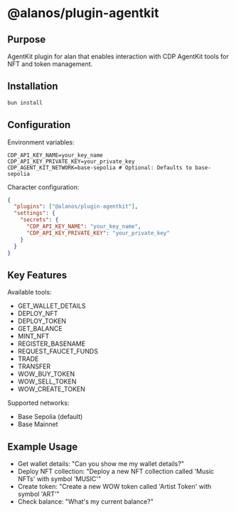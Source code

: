 # @alanos/plugin-agentkit

## Purpose

AgentKit plugin for alan that enables interaction with CDP AgentKit tools for NFT and token management.

## Installation

```bash
bun install
```

## Configuration

Environment variables:

```env
CDP_API_KEY_NAME=your_key_name
CDP_API_KEY_PRIVATE_KEY=your_private_key
CDP_AGENT_KIT_NETWORK=base-sepolia # Optional: Defaults to base-sepolia
```

Character configuration:

```json
{
  "plugins": ["@alanos/plugin-agentkit"],
  "settings": {
    "secrets": {
      "CDP_API_KEY_NAME": "your_key_name",
      "CDP_API_KEY_PRIVATE_KEY": "your_private_key"
    }
  }
}
```

## Key Features

Available tools:

- GET_WALLET_DETAILS
- DEPLOY_NFT
- DEPLOY_TOKEN
- GET_BALANCE
- MINT_NFT
- REGISTER_BASENAME
- REQUEST_FAUCET_FUNDS
- TRADE
- TRANSFER
- WOW_BUY_TOKEN
- WOW_SELL_TOKEN
- WOW_CREATE_TOKEN

Supported networks:

- Base Sepolia (default)
- Base Mainnet

## Example Usage

- Get wallet details: "Can you show me my wallet details?"
- Deploy NFT collection: "Deploy a new NFT collection called 'Music NFTs' with symbol 'MUSIC'"
- Create token: "Create a new WOW token called 'Artist Token' with symbol 'ART'"
- Check balance: "What's my current balance?"
